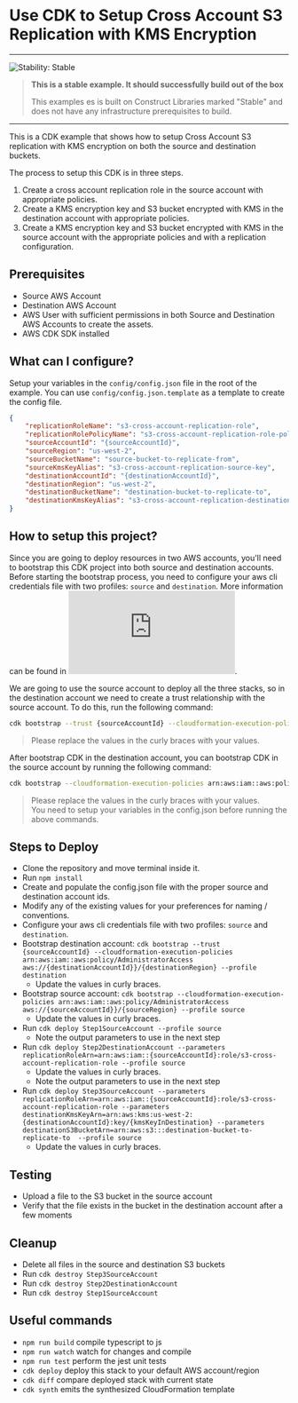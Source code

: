 # Use CDK to Setup Cross Account S3 Replication with KMS Encryption
<!--BEGIN STABILITY BANNER-->
---

![Stability: Stable](https://img.shields.io/badge/stability-Stable-success.svg?style=for-the-badge)

> **This is a stable example. It should successfully build out of the box**
>
> This examples es is built on Construct Libraries marked "Stable" and does not have any infrastructure prerequisites to build.

---
<!--END STABILITY BANNER-->

This is a CDK example that shows how to setup Cross Account S3 replication with KMS encryption on both the source and destination buckets.

The process to setup this CDK is in three steps.
1) Create a cross account replication role in the source account with appropriate policies.
2) Create a KMS encryption key and S3 bucket encrypted with KMS in the destination account with appropriate policies.
3) Create a KMS encryption key and S3 bucket encrypted with KMS in the source account with the appropriate policies and with a replication configuration.

## Prerequisites
* Source AWS Account
* Destination AWS Account
* AWS User with sufficient permissions in both Source and Destination AWS Accounts to create the assets.
* AWS CDK SDK installed

## What can I configure?
Setup your variables in the `config/config.json` file in the root of the example.
You can use `config/config.json.template` as a template to create the config file.

```json
{
    "replicationRoleName": "s3-cross-account-replication-role",
    "replicationRolePolicyName": "s3-cross-account-replication-role-policy",
    "sourceAccountId": "{sourceAccountId}",
    "sourceRegion": "us-west-2",
    "sourceBucketName": "source-bucket-to-replicate-from",
    "sourceKmsKeyAlias": "s3-cross-account-replication-source-key",
    "destinationAccountId": "{destinationAccountId}",
    "destinationRegion": "us-west-2",
    "destinationBucketName": "destination-bucket-to-replicate-to",
    "destinationKmsKeyAlias": "s3-cross-account-replication-destination-key"
}
```

## How to setup this project?
Since you are going to deploy resources in two AWS accounts, you'll need to bootstrap this CDK project into both source and destination accounts. Before starting the bootstrap process, you need to configure your aws cli credentials file with two profiles: `source` and `destination`. More information can be found in ![AWS CLI configuration files](https://docs.aws.amazon.com/cli/latest/userguide/cli-configure-files.html).

We are going to use the source account to deploy all the three stacks, so in the destination account we need to create a trust relationship with the source account.
To do this, run the following command:

```bash
cdk bootstrap --trust {sourceAccountId} --cloudformation-execution-policies arn:aws:iam::aws:policy/AdministratorAccess aws://{destinationAccountId}}/{destinationRegion} --profile destination
```
> Please replace the values in the curly braces with your values.

After bootstrap CDK in the destination account, you can bootstrap CDK in the source account by running the following command:

```bash
cdk bootstrap --cloudformation-execution-policies arn:aws:iam::aws:policy/AdministratorAccess aws://{sourceAccountId}}/{sourceRegion} --profile source
```
> Please replace the values in the curly braces with your values.<br/>
> You need to setup your variables in the config.json before running the above commands.


## Steps to Deploy
* Clone the repository and move terminal inside it.
* Run `npm install`
* Create and populate the config.json file with the proper source and destination account ids.
* Modify any of the existing values for your preferences for naming / conventions.
* Configure your aws cli credentials file with two profiles: `source` and `destination`.
* Bootstrap destination account: `cdk bootstrap --trust {sourceAccountId} --cloudformation-execution-policies arn:aws:iam::aws:policy/AdministratorAccess aws://{destinationAccountId}}/{destinationRegion} --profile destination`
  * Update the values in curly braces.
* Bootstrap source account: `cdk bootstrap --cloudformation-execution-policies arn:aws:iam::aws:policy/AdministratorAccess aws://{sourceAccountId}}/{sourceRegion} --profile source`
  * Update the values in curly braces.
* Run `cdk deploy Step1SourceAccount --profile source`
  * Note the output parameters to use in the next step
* Run `cdk deploy Step2DestinationAccount --parameters replicationRoleArn=arn:aws:iam::{sourceAccountId}:role/s3-cross-account-replication-role --profile source`
  * Update the values in curly braces.
  * Note the output parameters to use in the next step
* Run `cdk deploy Step3SourceAccount --parameters replicationRoleArn=arn:aws:iam::{sourceAccountId}:role/s3-cross-account-replication-role --parameters destinationKmsKeyArn=arn:aws:kms:us-west-2:{destinationAccountId}:key/{kmsKeyInDestination} --parameters destinationS3BucketArn=arn:aws:s3:::destination-bucket-to-replicate-to  --profile source`
  * Update the values in curly braces.

## Testing
* Upload a file to the S3 bucket in the source account
* Verify that the file exists in the bucket in the destination account after a few moments

## Cleanup
* Delete all files in the source and destination S3 buckets
* Run `cdk destroy Step3SourceAccount`
* Run `cdk destroy Step2DestinationAccount`
* Run `cdk destroy Step1SourceAccount`

## Useful commands
* `npm run build`   compile typescript to js
* `npm run watch`   watch for changes and compile
* `npm run test`    perform the jest unit tests
* `cdk deploy`      deploy this stack to your default AWS account/region
* `cdk diff`        compare deployed stack with current state
* `cdk synth`       emits the synthesized CloudFormation template

